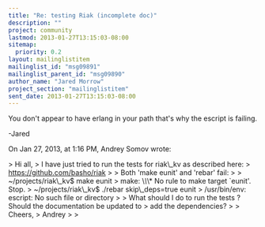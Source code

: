 ```yaml
---
title: "Re: testing Riak (incomplete doc)"
description: ""
project: community
lastmod: 2013-01-27T13:15:03-08:00
sitemap:
  priority: 0.2
layout: mailinglistitem
mailinglist_id: "msg09891"
mailinglist_parent_id: "msg09890"
author_name: "Jared Morrow"
project_section: "mailinglistitem"
sent_date: 2013-01-27T13:15:03-08:00
---
```



You don't appear to have erlang in your path that's why the escript is failing. 

-Jared


On Jan 27, 2013, at 1:16 PM, Andrey Somov  wrote:

&gt; Hi all,
&gt; I have just tried to run the tests for riak\\_kv as described here:
&gt; https://github.com/basho/riak
&gt; 
&gt; Both 'make eunit' and 'rebar' fail:
&gt; 
&gt; ~/projects/riak\\_kv$ make eunit
&gt; make: \\*\\*\\* No rule to make target `eunit'. Stop.
&gt; ~/projects/riak\\_kv$ ./rebar skip\\_deps=true eunit
&gt; /usr/bin/env: escript: No such file or directory
&gt; 
&gt; What should I do to run the tests ? Should the documentation be updated to 
&gt; add the dependencies?
&gt; 
&gt; Cheers,
&gt; Andrey
&gt; 
&gt; 
